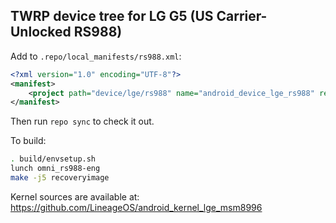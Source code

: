 ## TWRP device tree for LG G5 (US Carrier-Unlocked RS988)

Add to `.repo/local_manifests/rs988.xml`:

```xml
<?xml version="1.0" encoding="UTF-8"?>
<manifest>
	<project path="device/lge/rs988" name="android_device_lge_rs988" remote="TeamWin" revision="android-8.1" />
</manifest>
```

Then run `repo sync` to check it out.

To build:

```sh
. build/envsetup.sh
lunch omni_rs988-eng
make -j5 recoveryimage
```

Kernel sources are available at: https://github.com/LineageOS/android_kernel_lge_msm8996

